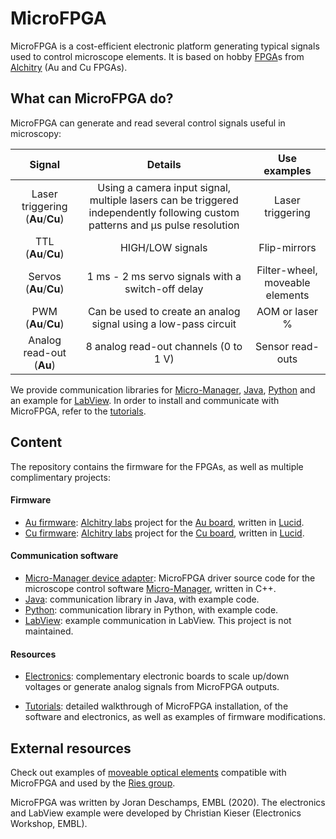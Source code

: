 
# MicroFPGA

MicroFPGA is a cost-efficient electronic platform generating typical signals used to control microscope elements. It is based on hobby [FPGA](https://en.wikipedia.org/wiki/Field-programmable_gate_array "Wikipedia")s from [Alchitry](https://alchitry.com/collections/all) (Au and Cu FPGAs). 

<!---
**tutorials**

## Why use a FPGA?

 While most signals can be generated by an Arduino, using more accessible code

laser trigger complex task

scaling of time signals easier since independents in an fpga

--->

## What can MicroFPGA do?

MicroFPGA can generate and read several control signals useful in microscopy:

|              Signal              |                           Details                            |          Use examples           |
| :------------------------------: | :----------------------------------------------------------: | :-----------------------------: |
| Laser triggering (**Au**/**Cu**) | Using a camera input signal, multiple lasers can be triggered independently following custom patterns and µs pulse resolution |        Laser triggering         |
|       TTL (**Au**/**Cu**)        |                       HIGH/LOW signals                       |          Flip-mirrors           |
|      Servos (**Au**/**Cu**)      |      1 ms - 2 ms servo signals with a switch-off delay       | Filter-wheel, moveable elements |
|       PWM (**Au**/**Cu**)        | Can be used to create an analog signal using a low-pass circuit |         AOM or laser %          |
|     Analog read-out (**Au**)     |            8 analog read-out channels (0 to 1 V)             |        Sensor read-outs         |

We provide communication libraries for [Micro-Manager](https://micro-manager.org/), [Java](MicroFPGA-Java), [Python](MicroFPGA-Py) and an example for [LabView](MicroFPGA-LabView). In order to install and communicate with MicroFPGA, refer to the [tutorials](tutorials).

## Content

The repository contains the firmware for the FPGAs, as well as multiple complimentary projects:

#### Firmware

- [Au firmware](Au_firmware): [Alchitry labs](https://alchitry.com/pages/alchitry-labs) project for the [Au board](https://alchitry.com/products/alchitry-au-fpga-development-board), written in [Lucid](https://alchitry.com/pages/lucid-fpga-tutorials).
- [Cu firmware](Cu_firmware): [Alchitry labs](https://alchitry.com/pages/alchitry-labs) project for the [Cu board](https://alchitry.com/collections/all/products/alchitry-cu-fpga-development-board), written in [Lucid](https://alchitry.com/pages/lucid-fpga-tutorials).

#### Communication software

- [Micro-Manager device adapter](Device_Adapter): MicroFPGA driver source code for the microscope control software [Micro-Manager](https://micro-manager.org/), written in C++.
- [Java](MicroFPGA-Java): communication library in Java, with example code.
- [Python](MicroFPGA-Py): communication library in Python, with example code. 
- [LabView](MicroFPGA-LabView): example communication in LabView. This project is not maintained. 

#### Resources

- [Electronics](Electronics): complementary electronic boards to scale up/down voltages or generate analog signals from MicroFPGA outputs.

- [Tutorials](tutorials): detailed walkthrough of MicroFPGA installation, of the software and electronics, as well as examples of firmware modifications.

## External resources

Check out examples of [moveable optical elements](https://github.com/ries-lab/RiesPieces/tree/master/Microscopy) compatible with MicroFPGA and used by the [Ries group](https://rieslab.de/).



MicroFPGA was written by Joran Deschamps, EMBL (2020). The electronics and LabView example were developed by Christian Kieser (Electronics Workshop, EMBL).

